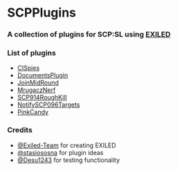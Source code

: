 # SCPPlugins
### A collection of plugins for SCP:SL using [EXILED](https://github.com/Exiled-Team/EXILED)

### List of plugins
- [CISpies](CISpies)
- [DocumentsPlugin](DocumentsPlugin)
- [JoinMidRound](JoinMidRound)
- [MrugaczNerf](MrugaczNerf)
- [SCP914RoughKill](SCP914RoughKill)
- [NotifySCP096Targets](NotifySCP096Targets)
- [PinkCandy](PinkCandy)

### Credits
- [@Exiled-Team](https://github.com/Exiled-Team) for creating EXILED
- [@stasiososna](https://github.com/stasiososna) for plugin ideas
- [@Desu1243](https://github.com/Desu1243) for testing functionality